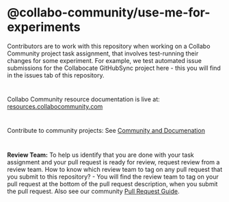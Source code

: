 # @collabo-community/use-me-for-experiments
Contributors are to work with this repository when working on a Collabo Community project task assignment, that involves test-running their changes for some experiment. For example, we test automated issue submissions for the Collabocate GitHubSync project here - this you will find in the issues tab of this repository.

#

Collabo Community resource documentation is live at: [resources.collabocommunity.com](https://resources.collabocommunity.com)

#

Contribute to community projects: See [Community and Documenation](https://resources.collabocommunity.com/p/vmg4PL1ozeI435/Community-and-Documentation)

#

**Review Team:** To help us identify that you are done with your task assignment and your pull request is ready for review, request review from a review team. How to know which review team to tag on any pull request that you submit to this repository? - You will find the review team to tag on your pull request at the bottom of the pull request description, when you submit the pull request. Also see our community [Pull Request Guide](https://docs.collabocommunity.com/pull-request-guidelines).
